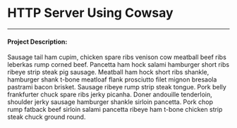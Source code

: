 # HTTP Server Using Cowsay
---
#### Project Description:
Sausage tail ham cupim, chicken spare ribs venison cow meatball beef ribs leberkas rump corned beef. Pancetta ham hock salami hamburger short ribs ribeye strip steak pig sausage. Meatball ham hock short ribs shankle, hamburger shank t-bone meatloaf flank prosciutto filet mignon bresaola pastrami bacon brisket. Sausage ribeye rump strip steak tongue. Pork belly frankfurter chuck spare ribs jerky picanha. Doner andouille tenderloin, shoulder jerky sausage hamburger shankle sirloin pancetta. Pork chop rump fatback beef sirloin salami pancetta ribeye ham t-bone chicken strip steak chuck ground round.

